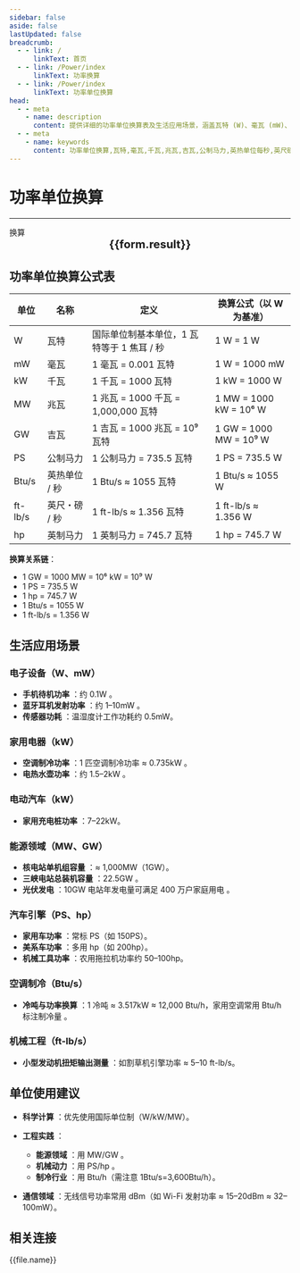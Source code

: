 ```yaml
---
sidebar: false
aside: false
lastUpdated: false
breadcrumb:
  - - link: /
      linkText: 首页
  - - link: /Power/index
      linkText: 功率换算
  - - link: /Power/index
      linkText: 功率单位换算
head:
  - - meta
    - name: description
      content: 提供详细的功率单位换算表及生活应用场景，涵盖瓦特 (W)、毫瓦 (mW)、千瓦 (kW)、兆瓦 (MW)、吉瓦 (GW)、公制马力 (PS)、英热单位/秒 (Btu/s)、英尺・磅/秒 (ft-lb/s) 和英制马力 (hp) 的换算公式与实际应用。
  - - meta
    - name: keywords
      content: 功率单位换算,瓦特,毫瓦,千瓦,兆瓦,吉瓦,公制马力,英热单位每秒,英尺磅每秒,英制马力
---
```

# 功率单位换算
---
<script setup>
import { onMounted,reactive,inject ,ref  } from 'vue'
import { NButton,NForm ,NFormItem,NInput,NInputNumber,NSelect,NCard,useMessage ,NGrid ,NGi } from 'naive-ui'
import { defineClientComponent } from 'vitepress'
import { Power } from '../../files';
const convert = inject('convert')
const options =  [
  { "label": "瓦特 (W)","value": "W" },
  { "label": "毫瓦 (mW)","value": "mW" },
  { "label": "千瓦 (kW)","value": "kW" },
  { "label": "兆瓦 (MW)","value": "MW" },
  { "label": "吉瓦 (GW)","value": "GW" },
  { "label": "公制马力 (PS)","value": "PS" },
  { "label": "英热单位/秒 (Btu/s)","value": "Btu/s" },
  { "label": "英尺・磅/秒 (ft-lb/s)","value": "ft-lb/s" },
  { "label": "英制马力 (hp)","value": "hp" }
];
const formRef = ref(null);
const rules = {
  number:{
    required: true,
    type: 'number',
    trigger: "blur",
    message: '请输入数字'
  },
  to:{
    required: true,
    trigger: "select",
    message: '请选择转换单位'
  },
  from:{
    required: true,
    trigger: "select",
    message: '请选择原始单位'
  }
}
const form = reactive({
  number:null,
  to:'',
  from:'',
  result:'',
  title:'面积单位换算',
})
const convertHandler = (e) => {
   e.preventDefault();
  formRef.value?.validate((errors)=>{
    if (!errors) {
      form.result = `${form.number}${form.from} = ${convert(form.number).from(form.from).to(form.to)}${form.to}`
    }
  })
}
</script>

<n-form size="large" :model="form" ref='formRef' :rules="rules">
  <n-form-item label="数值"  path="number">
    <n-input-number size="large" style="width:100%" :min="0" v-model:value="form.number"   placeholder="请输入要换算的数值" />
  </n-form-item>
  <n-form-item label="从" path="from">
    <n-select  size="large" :options="options" v-model:value="form.from" placeholder="请选择原始单位" />
  </n-form-item>
  <n-form-item label="到" path="to">
    <n-select  size="large" :options="options" v-model:value="form.to" placeholder="请选择换算单位" />
  </n-form-item>
  <n-form-item>
    <n-button type="info" style="width:100%" @click="convertHandler">换算</n-button>
  </n-form-item>
</n-form>
<n-card  embedded :bordered="false" hoverable>
  <div  style="text-align:center;font-size:20px;">
    <strong>{{form.result}}</strong>
  </div>
</n-card>

## 功率单位换算公式表

单位 | 名称 | 定义 | 换算公式（以 W 为基准）
---|---|---|---
W | 瓦特 | 国际单位制基本单位，1 瓦特等于 1 焦耳 / 秒 | 1 W = 1 W
mW | 毫瓦 | 1 毫瓦 = 0.001 瓦特 | 1 W = 1000 mW
kW | 千瓦 | 1 千瓦 = 1000 瓦特 | 1 kW = 1000 W
MW | 兆瓦 | 1 兆瓦 = 1000 千瓦 = 1,000,000 瓦特 | 1 MW = 1000 kW = 10⁶ W
GW | 吉瓦 | 1 吉瓦 = 1000 兆瓦 = 10⁹ 瓦特 | 1 GW = 1000 MW = 10⁹ W
PS | 公制马力 | 1 公制马力 = 735.5 瓦特 | 1 PS = 735.5 W
Btu/s | 英热单位 / 秒 | 1 Btu/s ≈ 1055 瓦特 | 1 Btu/s ≈ 1055 W
ft-lb/s | 英尺・磅 / 秒 | 1 ft-lb/s ≈ 1.356 瓦特 | 1 ft-lb/s ≈ 1.356 W
hp | 英制马力 | 1 英制马力 = 745.7 瓦特 | 1 hp = 745.7 W

**换算关系链**：
* 1 GW = 1000 MW = 10⁶ kW = 10⁹ W
* 1 PS = 735.5 W 
* 1 hp = 745.7 W 
* 1 Btu/s = 1055 W 
* 1 ft-lb/s = 1.356 W 

## 生活应用场景

### 电子设备（W、mW）

  * **手机待机功率** ：约 0.1W 。
  * **蓝牙耳机发射功率** ：约 1–10mW 。
  * **传感器功耗** ：温湿度计工作功耗约 0.5mW。

### 家用电器（kW）

  * **空调制冷功率** ：1 匹空调制冷功率 ≈ 0.735kW 。
  * **电热水壶功率** ：约 1.5–2kW 。

### 电动汽车（kW）

  * **家用充电桩功率** ：7–22kW。

### 能源领域（MW、GW）

  * **核电站单机组容量** ：≈ 1,000MW（1GW）。
  * **三峡电站总装机容量** ：22.5GW 。
  * **光伏发电** ：10GW 电站年发电量可满足 400 万户家庭用电 。

### 汽车引擎（PS、hp）

  * **家用车功率** ：常标 PS（如 150PS）。
  * **美系车功率** ：多用 hp（如 200hp）。
  * **机械工具功率** ：农用拖拉机功率约 50–100hp。

### 空调制冷（Btu/s）

  * **冷吨与功率换算** ：1 冷吨 ≈ 3.517kW ≈ 12,000 Btu/h，家用空调常用 Btu/h 标注制冷量 。

### 机械工程（ft-lb/s）

  * **小型发动机扭矩输出测量** ：如割草机引擎功率 ≈ 5–10 ft-lb/s。

## 单位使用建议

  * **科学计算** ：优先使用国际单位制（W/kW/MW）。
  * **工程实践** ：
    * **能源领域** ：用 MW/GW 。
    * **机械动力** ：用 PS/hp 。
    * **制冷行业** ：用 Btu/h（需注意 1Btu/s=3,600Btu/h）。

  * **通信领域** ：无线信号功率常用 dBm（如 Wi-Fi 发射功率 ≈ 15–20dBm ≈ 32–100mW）。
## 相关连接
<n-grid x-gap="12" :cols="2">
  <n-gi v-for="(file,index) in Power" :key="index">
    <n-button
      text
      tag="a"
      :href="file.path"
      type="info"
    >
      {{file.name}}
    </n-button>
  </n-gi>
</n-grid>